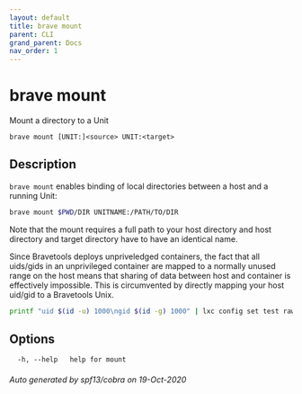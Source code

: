 ```yaml
---
layout: default
title: brave mount
parent: CLI
grand_parent: Docs
nav_order: 1
---
```


# brave mount

Mount a directory to a Unit

```
brave mount [UNIT:]<source> UNIT:<target>
```

## Description

`brave mount` enables binding of local directories between a host and a running Unit:

```bash
brave mount $PWD/DIR UNITNAME:/PATH/TO/DIR
```

Note that the mount requires a full path to your host directory and host directory and target directory have to have an identical name.

Since Bravetools deploys unpriveledged containers, the fact that all uids/gids in an unprivileged container are mapped to a normally unused range on the host means that sharing of data between host and container is effectively impossible. This is circumvented by directly mapping your host uid/gid to a Bravetools Unix.

```bash
printf "uid $(id -u) 1000\ngid $(id -g) 1000" | lxc config set test raw.idmap -
```

## Options

```
  -h, --help   help for mount
```

###### Auto generated by spf13/cobra on 19-Oct-2020
